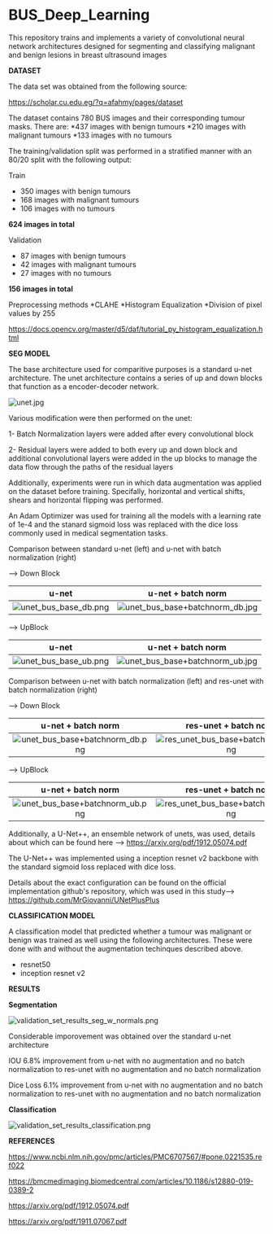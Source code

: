 # BUS_Deep_Learning

This repository trains and implements a variety of convolutional neural network architectures designed for segmenting and classifying malignant and benign lesions in breast ultrasound images

**DATASET**

The data set was obtained from the following source:

https://scholar.cu.edu.eg/?q=afahmy/pages/dataset

The dataset contains 780 BUS images and their corresponding tumour masks. There are:
*437 images with benign tumours
*210 images with malignant tumours
*133 images with no tumours

The training/validation split was performed in a stratified manner with an 80/20 split with the following output:

Train
* 350 images with benign tumours
* 168 images with malignant tumours
* 106 images with no tumours

**624 images in total**

Validation
* 87 images with benign tumours
* 42 images with malignant tumours
* 27 images with no tumours

**156 images in total**

Preprocessing methods
*CLAHE
*Histogram Equalization
*Division of pixel values by 255

https://docs.opencv.org/master/d5/daf/tutorial_py_histogram_equalization.html

**SEG MODEL**

The base architecture used for comparitive purposes is a standard u-net architecture. The unet architecture contains a series of up and down blocks that function as a encoder-decoder network.

![unet.jpg](static/unet.png)

Various modification were then performed on the unet:

1- Batch Normalization layers were added after every convolutional block

2- Residual layers were added to both every up and down block and additional convolutional layers were added in the up blocks to manage the data flow through the paths of the residual layers

Additionally, experiments were run in which data augmentation was applied on the dataset before training. Specifally, horizontal and vertical shifts, shears and horizontal flipping was performed.

An Adam Optimizer was used for training all the models with a learning rate of 1e-4 and the stanard sigmoid loss was replaced with the dice loss commonly used in medical segmentation tasks.

Comparison between standard u-net (left) and u-net with batch normalization (right)

--> Down Block

u-net            |  u-net + batch norm
:-------------------------:|:-------------------------:
![unet_bus_base_db.png](static/unet_bus_base_db.png)  |  ![unet_bus_base+batchnorm_db.jpg](static/unet_bus_base+batchnorm_db.png)

--> UpBlock

u-net            |  u-net + batch norm
:-------------------------:|:-------------------------:
![unet_bus_base_ub.png](static/unet_bus_base_ub.png)  |  ![unet_bus_base+batchnorm_ub.jpg](static/unet_bus_base+batchnorm_ub.png)


Comparison between u-net with batch normalization (left) and res-unet with batch normalization (right)

--> Down Block

u-net + batch norm            |  res-unet + batch norm
:-------------------------:|:-------------------------:
![unet_bus_base+batchnorm_db.png](static/unet_bus_base+batchnorm_db.png) |  ![res_unet_bus_base+batchnorm_db.png](static/res_unet_bus_base+batchnorm_db.png)

--> UpBlock

u-net + batch norm            |  res-unet + batch norm
:-------------------------:|:-------------------------:
![unet_bus_base+batchnorm_ub.png](static/unet_bus_base+batchnorm_ub.png) |  ![res_unet_bus_base+batchnorm_ub.png](static/res_unet_bus_base+batchnorm_ub.png)

Additionally, a U-Net++, an ensemble network of unets, was used, details about which can be found here -->
https://arxiv.org/pdf/1912.05074.pdf

The U-Net++ was implemented using a inception resnet v2 backbone with the standard sigmoid loss replaced with dice loss.

Details about the exact configuration can be found on the official implementation github's repository, which was used in this study-->
https://github.com/MrGiovanni/UNetPlusPlus

**CLASSIFICATION MODEL**

A classification model that predicted whether a tumour was malignant or benign was trained as well using the following architectures. These were done with and without the augmentation techinques described above.

* resnet50
* inception resnet v2

**RESULTS**

**Segmentation**

![validation_set_results_seg_w_normals.png](static/validation_set_results_seg_w_normals.png)

Considerable imporovement was obtained over the standard u-net architecture

IOU 6.8% improvement from u-net with no augmentation and no batch normalization to res-unet with no augmentation and no batch normalization

Dice Loss 6.1% improvement from u-net with no augmentation and no batch normalization to res-unet with no augmentation and no batch normalization

**Classification**

![validation_set_results_classification.png](static/validation_set_results_classification.png)

**REFERENCES**

https://www.ncbi.nlm.nih.gov/pmc/articles/PMC6707567/#pone.0221535.ref022

https://bmcmedimaging.biomedcentral.com/articles/10.1186/s12880-019-0389-2

https://arxiv.org/pdf/1912.05074.pdf

https://arxiv.org/pdf/1911.07067.pdf


